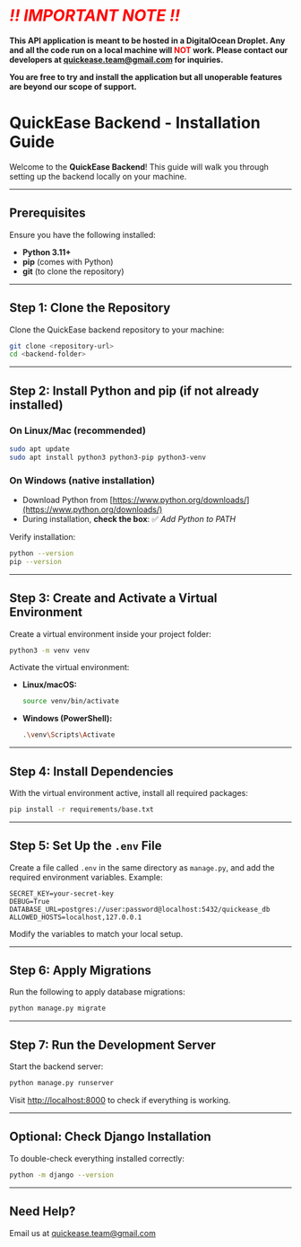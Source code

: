 # **<span style="color:red">_!! IMPORTANT NOTE !!_</span>**

**This API application is meant to be hosted in a DigitalOcean Droplet. Any and all the code run on a local machine will <span style="color:red">NOT</span> work. Please contact our developers at quickease.team@gmail.com for inquiries.**

**You are free to try and install the application but all unoperable features are beyond our scope of support.**

# QuickEase Backend - Installation Guide

Welcome to the **QuickEase Backend**! This guide will walk you through setting up the backend locally on your machine.

---

## Prerequisites

Ensure you have the following installed:

- **Python 3.11+**
- **pip** (comes with Python)
- **git** (to clone the repository)

---

## Step 1: Clone the Repository

Clone the QuickEase backend repository to your machine:

```bash
git clone <repository-url>
cd <backend-folder>
```

---

## Step 2: Install Python and pip (if not already installed)

### On Linux/Mac (recommended)

```bash
sudo apt update
sudo apt install python3 python3-pip python3-venv
```

### On Windows (native installation)

- Download Python from [https://www.python.org/downloads/](https://www.python.org/downloads/)
- During installation, **check the box**: ✅ _Add Python to PATH_

Verify installation:

```bash
python --version
pip --version
```

---

## Step 3: Create and Activate a Virtual Environment

Create a virtual environment inside your project folder:

```bash
python3 -m venv venv
```

Activate the virtual environment:

- **Linux/macOS:**
  ```bash
  source venv/bin/activate
  ```
- **Windows (PowerShell):**
  ```bash
  .\venv\Scripts\Activate
  ```

---

## Step 4: Install Dependencies

With the virtual environment active, install all required packages:

```bash
pip install -r requirements/base.txt
```

---

## Step 5: Set Up the `.env` File

Create a file called `.env` in the same directory as `manage.py`, and add the required environment variables. Example:

```
SECRET_KEY=your-secret-key
DEBUG=True
DATABASE_URL=postgres://user:password@localhost:5432/quickease_db
ALLOWED_HOSTS=localhost,127.0.0.1
```

Modify the variables to match your local setup.

---

## Step 6: Apply Migrations

Run the following to apply database migrations:

```bash
python manage.py migrate
```

---

## Step 7: Run the Development Server

Start the backend server:

```bash
python manage.py runserver
```

Visit [http://localhost:8000](http://localhost:8000) to check if everything is working.

---

## Optional: Check Django Installation

To double-check everything installed correctly:

```bash
python -m django --version
```

---

## Need Help?

Email us at quickease.team@gmail.com
